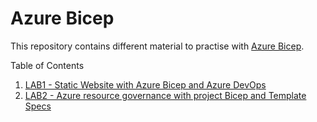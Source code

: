 # Azure Bicep 

This repository contains different material to practise with [Azure Bicep](https://docs.microsoft.com/en-us/azure/azure-resource-manager/bicep/). 

Table of Contents

1. [LAB1 - Static Website with Azure Bicep and Azure DevOps](lab1-static-web-with-bicep/README.md)
2. [LAB2 - Azure resource governance with project Bicep and Template Specs](lab2-azure-bicep-template-spec/README.md)